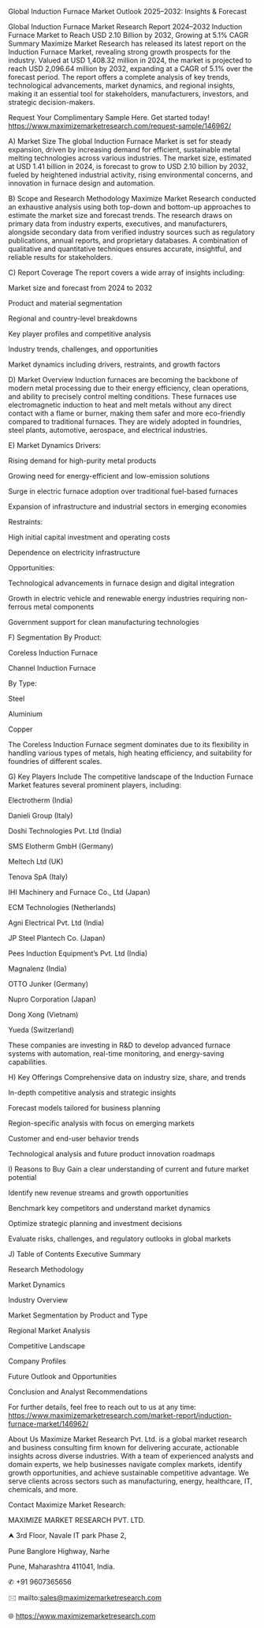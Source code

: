 Global Induction Furnace Market Outlook 2025–2032: Insights & Forecast

Global Induction Furnace Market Research Report 2024–2032
Induction Furnace Market to Reach USD 2.10 Billion by 2032, Growing at 5.1% CAGR
Summary
Maximize Market Research has released its latest report on the Induction Furnace Market, revealing strong growth prospects for the industry. Valued at USD 1,408.32 million in 2024, the market is projected to reach USD 2,096.64 million by 2032, expanding at a CAGR of 5.1% over the forecast period. The report offers a complete analysis of key trends, technological advancements, market dynamics, and regional insights, making it an essential tool for stakeholders, manufacturers, investors, and strategic decision-makers.

Request Your Complimentary Sample Here. Get started today!  https://www.maximizemarketresearch.com/request-sample/146962/ 

A) Market Size
The global Induction Furnace Market is set for steady expansion, driven by increasing demand for efficient, sustainable metal melting technologies across various industries. The market size, estimated at USD 1.41 billion in 2024, is forecast to grow to USD 2.10 billion by 2032, fueled by heightened industrial activity, rising environmental concerns, and innovation in furnace design and automation.

B) Scope and Research Methodology
Maximize Market Research conducted an exhaustive analysis using both top-down and bottom-up approaches to estimate the market size and forecast trends. The research draws on primary data from industry experts, executives, and manufacturers, alongside secondary data from verified industry sources such as regulatory publications, annual reports, and proprietary databases. A combination of qualitative and quantitative techniques ensures accurate, insightful, and reliable results for stakeholders.

C) Report Coverage
The report covers a wide array of insights including:

Market size and forecast from 2024 to 2032

Product and material segmentation

Regional and country-level breakdowns

Key player profiles and competitive analysis

Industry trends, challenges, and opportunities

Market dynamics including drivers, restraints, and growth factors

D) Market Overview
Induction furnaces are becoming the backbone of modern metal processing due to their energy efficiency, clean operations, and ability to precisely control melting conditions. These furnaces use electromagnetic induction to heat and melt metals without any direct contact with a flame or burner, making them safer and more eco-friendly compared to traditional furnaces. They are widely adopted in foundries, steel plants, automotive, aerospace, and electrical industries.

E) Market Dynamics
Drivers:

Rising demand for high-purity metal products

Growing need for energy-efficient and low-emission solutions

Surge in electric furnace adoption over traditional fuel-based furnaces

Expansion of infrastructure and industrial sectors in emerging economies

Restraints:

High initial capital investment and operating costs

Dependence on electricity infrastructure

Opportunities:

Technological advancements in furnace design and digital integration

Growth in electric vehicle and renewable energy industries requiring non-ferrous metal components

Government support for clean manufacturing technologies

F) Segmentation
By Product:

Coreless Induction Furnace

Channel Induction Furnace

By Type:

Steel

Aluminium

Copper

The Coreless Induction Furnace segment dominates due to its flexibility in handling various types of metals, high heating efficiency, and suitability for foundries of different scales.

G) Key Players Include
The competitive landscape of the Induction Furnace Market features several prominent players, including:

Electrotherm (India)

Danieli Group (Italy)

Doshi Technologies Pvt. Ltd (India)

SMS Elotherm GmbH (Germany)

Meltech Ltd (UK)

Tenova SpA (Italy)

IHI Machinery and Furnace Co., Ltd (Japan)

ECM Technologies (Netherlands)

Agni Electrical Pvt. Ltd (India)

JP Steel Plantech Co. (Japan)

Pees Induction Equipment’s Pvt. Ltd (India)

Magnalenz (India)

OTTO Junker (Germany)

Nupro Corporation (Japan)

Dong Xong (Vietnam)

Yueda (Switzerland)

These companies are investing in R&D to develop advanced furnace systems with automation, real-time monitoring, and energy-saving capabilities.

H) Key Offerings
Comprehensive data on industry size, share, and trends

In-depth competitive analysis and strategic insights

Forecast models tailored for business planning

Region-specific analysis with focus on emerging markets

Customer and end-user behavior trends

Technological analysis and future product innovation roadmaps

I) Reasons to Buy
Gain a clear understanding of current and future market potential

Identify new revenue streams and growth opportunities

Benchmark key competitors and understand market dynamics

Optimize strategic planning and investment decisions

Evaluate risks, challenges, and regulatory outlooks in global markets

J) Table of Contents
Executive Summary

Research Methodology

Market Dynamics

Industry Overview

Market Segmentation by Product and Type

Regional Market Analysis

Competitive Landscape

Company Profiles

Future Outlook and Opportunities

Conclusion and Analyst Recommendations

For further details, feel free to reach out to us at any time: https://www.maximizemarketresearch.com/market-report/induction-furnace-market/146962/ 

About Us
Maximize Market Research Pvt. Ltd. is a global market research and business consulting firm known for delivering accurate, actionable insights across diverse industries. With a team of experienced analysts and domain experts, we help businesses navigate complex markets, identify growth opportunities, and achieve sustainable competitive advantage. We serve clients across sectors such as manufacturing, energy, healthcare, IT, chemicals, and more.

Contact Maximize Market Research:

MAXIMIZE MARKET RESEARCH PVT. LTD.

⮝ 3rd Floor, Navale IT park Phase 2,

Pune Banglore Highway, Narhe

Pune, Maharashtra 411041, India.

✆ +91 9607365656

🖂 mailto:sales@maximizemarketresearch.com

🌐 https://www.maximizemarketresearch.com
